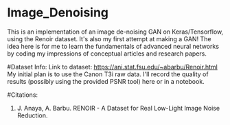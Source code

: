 # Image_Denoising
This is an implementation of an image de-noising GAN on Keras/Tensorflow, using the Renoir dataset. It's also my first attempt at making a GAN! The idea here is for me to learn the fundamentals of advanced neural networks by coding my impressions of conceptual articles and research papers.

#Dataset Info:
Link to dataset: https://ani.stat.fsu.edu/~abarbu/Renoir.html
My initial plan is to use the Canon T3i raw data. I'll record the quality of results (possibly using the provided PSNR tool) here or in a notebook.

#Citations:
1. J. Anaya, A. Barbu. RENOIR - A Dataset for Real Low-Light Image Noise Reduction.
